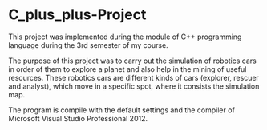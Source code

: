 # C_plus_plus-Project
This project was implemented during the module of C++ programming language during the 3rd semester of my course.

The purpose of this project was to carry out the simulation of robotics cars in order of them to
explore a planet and also help in the mining of useful resources. These robotics cars are different kinds 
of cars (explorer, rescuer and analyst), which move in a specific spot, where it consists the simulation map.

The program is compile with the default settings and the compiler of Microsoft Visual Studio Professional 2012.
